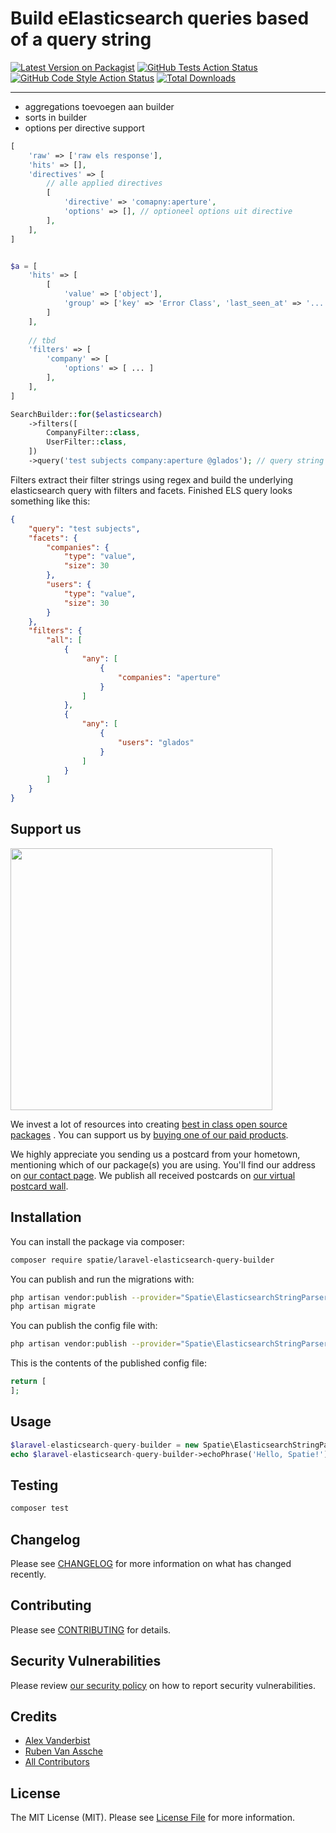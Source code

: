 # Build eElasticsearch queries based of a query string

[![Latest Version on Packagist](https://img.shields.io/packagist/v/spatie/laravel-elasticsearch-query-builder.svg?style=flat-square)](https://packagist.org/packages/spatie/laravel-elasticsearch-query-builder)
[![GitHub Tests Action Status](https://img.shields.io/github/workflow/status/spatie/laravel-elasticsearch-query-builder/run-tests?label=tests)](https://github.com/spatie/laravel-elasticsearch-query-builder/actions?query=workflow%3Arun-tests+branch%3Amaster)
[![GitHub Code Style Action Status](https://img.shields.io/github/workflow/status/spatie/laravel-elasticsearch-query-builder/Check%20&%20fix%20styling?label=code%20style)](https://github.com/spatie/laravel-elasticsearch-query-builder/actions?query=workflow%3A"Check+%26+fix+styling"+branch%3Amaster)
[![Total Downloads](https://img.shields.io/packagist/dt/spatie/laravel-elasticsearch-query-builder.svg?style=flat-square)](https://packagist.org/packages/spatie/laravel-elasticsearch-query-builder)

---

- aggregations toevoegen aan builder
- sorts in builder
- options per directive support


```php
[
    'raw' => ['raw els response'],
    'hits' => [],
    'directives' => [
        // alle applied directives
        [
            'directive' => 'comapny:aperture',
            'options' => [], // optioneel options uit directive
        ],
    ],
]


$a = [
    'hits' => [
        [
            'value' => ['object'],
            'group' => ['key' => 'Error Class', 'last_seen_at' => '...', '...'], // of null
        ]
    ],
    
    // tbd
    'filters' => [
        'company' => [
            'options' => [ ... ]
        ],
    ],
]
```


```php
SearchBuilder::for($elasticsearch)
    ->filters([
        CompanyFilter::class,
        UserFilter::class,
    ])  
    ->query('test subjects company:aperture @glados'); // query string can come from $request
```

Filters extract their filter strings using regex and build the underlying elasticsearch query with filters and
facets. Finished ELS query looks something like this:

```json
{
    "query": "test subjects",
    "facets": {
        "companies": {
            "type": "value",
            "size": 30
        },
        "users": {
            "type": "value",
            "size": 30
        }
    },
    "filters": {
        "all": [
            {
                "any": [
                    {
                        "companies": "aperture"
                    }
                ]
            },
            {
                "any": [
                    {
                        "users": "glados"
                    }
                ]
            }
        ]
    }
}


```

## Support us

[<img src="https://github-ads.s3.eu-central-1.amazonaws.com/laravel-elasticsearch-query-builder.jpg?t=1" width="419px" />](https://spatie.be/github-ad-click/laravel-elasticsearch-query-builder)

We invest a lot of resources into creating [best in class open source packages](https://spatie.be/open-source)
. You can support us by [buying one of our paid products](https://spatie.be/open-source/support-us).

We highly appreciate you sending us a postcard from your hometown, mentioning which of our package(s) you are
using. You'll find our address on [our contact page](https://spatie.be/about-us). We publish all received
postcards on [our virtual postcard wall](https://spatie.be/open-source/postcards).

## Installation

You can install the package via composer:

```bash
composer require spatie/laravel-elasticsearch-query-builder
```

You can publish and run the migrations with:

```bash
php artisan vendor:publish --provider="Spatie\ElasticsearchStringParser\ElasticSearchQueryBuilderServiceProvider" --tag="laravel-elasticsearch-query-builder-migrations"
php artisan migrate
```

You can publish the config file with:

```bash
php artisan vendor:publish --provider="Spatie\ElasticsearchStringParser\ElasticSearchQueryBuilderServiceProvider" --tag="laravel-elasticsearch-query-builder-config"
```

This is the contents of the published config file:

```php
return [
];
```

## Usage

```php
$laravel-elasticsearch-query-builder = new Spatie\ElasticsearchStringParser();
echo $laravel-elasticsearch-query-builder->echoPhrase('Hello, Spatie!');
```

## Testing

```bash
composer test
```

## Changelog

Please see [CHANGELOG](CHANGELOG.md) for more information on what has changed recently.

## Contributing

Please see [CONTRIBUTING](.github/CONTRIBUTING.md) for details.

## Security Vulnerabilities

Please review [our security policy](../../security/policy) on how to report security vulnerabilities.

## Credits

- [Alex Vanderbist](https://github.com/AlexVanderbist)
- [Ruben Van Assche](https://github.com/rubenvanassche)
- [All Contributors](../../contributors)

## License

The MIT License (MIT). Please see [License File](LICENSE.md) for more information.
